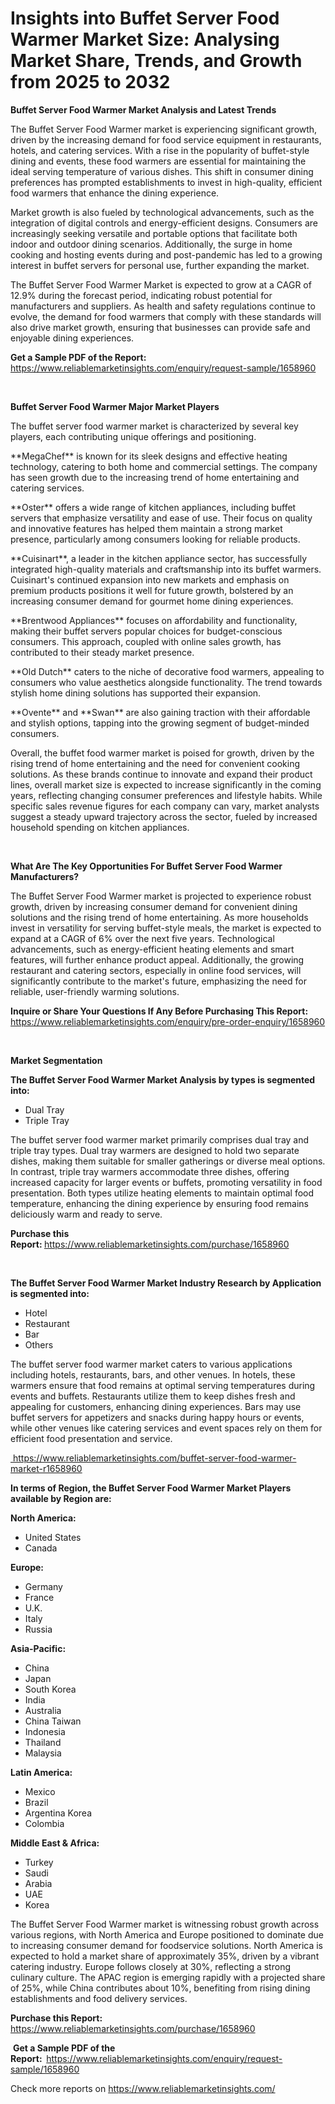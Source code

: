 <p><h1>Insights into Buffet Server Food Warmer Market Size: Analysing Market Share, Trends, and Growth from 2025 to 2032</h1></p><p><strong>Buffet Server Food Warmer Market Analysis and Latest Trends</strong></p>
<p><p>The Buffet Server Food Warmer market is experiencing significant growth, driven by the increasing demand for food service equipment in restaurants, hotels, and catering services. With a rise in the popularity of buffet-style dining and events, these food warmers are essential for maintaining the ideal serving temperature of various dishes. This shift in consumer dining preferences has prompted establishments to invest in high-quality, efficient food warmers that enhance the dining experience.</p><p>Market growth is also fueled by technological advancements, such as the integration of digital controls and energy-efficient designs. Consumers are increasingly seeking versatile and portable options that facilitate both indoor and outdoor dining scenarios. Additionally, the surge in home cooking and hosting events during and post-pandemic has led to a growing interest in buffet servers for personal use, further expanding the market.</p><p>The Buffet Server Food Warmer Market is expected to grow at a CAGR of 12.9% during the forecast period, indicating robust potential for manufacturers and suppliers. As health and safety regulations continue to evolve, the demand for food warmers that comply with these standards will also drive market growth, ensuring that businesses can provide safe and enjoyable dining experiences.</p></p>
<p><strong>Get a Sample PDF of the Report:&nbsp;</strong> <a href="https://www.reliablemarketinsights.com/enquiry/request-sample/1658960?utm_campaign=2443&utm_medium=2&utm_source=Github&utm_content=ia&utm_term=17022025&utm_id=buffet-server-food-warmer">https://www.reliablemarketinsights.com/enquiry/request-sample/1658960</a></p>
<p>&nbsp;</p>
<p><strong>Buffet Server Food Warmer Major Market Players</strong></p>
<p><p>The buffet server food warmer market is characterized by several key players, each contributing unique offerings and positioning. </p><p>**MegaChef** is known for its sleek designs and effective heating technology, catering to both home and commercial settings. The company has seen growth due to the increasing trend of home entertaining and catering services. </p><p>**Oster** offers a wide range of kitchen appliances, including buffet servers that emphasize versatility and ease of use. Their focus on quality and innovative features has helped them maintain a strong market presence, particularly among consumers looking for reliable products.</p><p>**Cuisinart**, a leader in the kitchen appliance sector, has successfully integrated high-quality materials and craftsmanship into its buffet warmers. Cuisinart's continued expansion into new markets and emphasis on premium products positions it well for future growth, bolstered by an increasing consumer demand for gourmet home dining experiences.</p><p>**Brentwood Appliances** focuses on affordability and functionality, making their buffet servers popular choices for budget-conscious consumers. This approach, coupled with online sales growth, has contributed to their steady market presence.</p><p>**Old Dutch** caters to the niche of decorative food warmers, appealing to consumers who value aesthetics alongside functionality. The trend towards stylish home dining solutions has supported their expansion.</p><p>**Ovente** and **Swan** are also gaining traction with their affordable and stylish options, tapping into the growing segment of budget-minded consumers.</p><p>Overall, the buffet food warmer market is poised for growth, driven by the rising trend of home entertaining and the need for convenient cooking solutions. As these brands continue to innovate and expand their product lines, overall market size is expected to increase significantly in the coming years, reflecting changing consumer preferences and lifestyle habits. While specific sales revenue figures for each company can vary, market analysts suggest a steady upward trajectory across the sector, fueled by increased household spending on kitchen appliances.</p></p>
<p>&nbsp;</p>
<p><strong>What Are The Key Opportunities For Buffet Server Food Warmer Manufacturers?</strong></p>
<p><p>The Buffet Server Food Warmer market is projected to experience robust growth, driven by increasing consumer demand for convenient dining solutions and the rising trend of home entertaining. As more households invest in versatility for serving buffet-style meals, the market is expected to expand at a CAGR of 6% over the next five years. Technological advancements, such as energy-efficient heating elements and smart features, will further enhance product appeal. Additionally, the growing restaurant and catering sectors, especially in online food services, will significantly contribute to the market's future, emphasizing the need for reliable, user-friendly warming solutions.</p></p>
<p><strong>Inquire or Share Your Questions If Any Before Purchasing This Report:</strong> <a href="https://www.reliablemarketinsights.com/enquiry/pre-order-enquiry/1658960?utm_campaign=2443&utm_medium=2&utm_source=Github&utm_content=ia&utm_term=17022025&utm_id=buffet-server-food-warmer">https://www.reliablemarketinsights.com/enquiry/pre-order-enquiry/1658960</a></p>
<p>&nbsp;</p>
<p><strong>Market Segmentation</strong></p>
<p><strong>The Buffet Server Food Warmer Market Analysis by types is segmented into:</strong></p>
<p><ul><li>Dual Tray</li><li>Triple Tray</li></ul></p>
<p><p>The buffet server food warmer market primarily comprises dual tray and triple tray types. Dual tray warmers are designed to hold two separate dishes, making them suitable for smaller gatherings or diverse meal options. In contrast, triple tray warmers accommodate three dishes, offering increased capacity for larger events or buffets, promoting versatility in food presentation. Both types utilize heating elements to maintain optimal food temperature, enhancing the dining experience by ensuring food remains deliciously warm and ready to serve.</p></p>
<p><strong>Purchase this Report:&nbsp;</strong><a href="https://www.reliablemarketinsights.com/purchase/1658960?utm_campaign=2443&utm_medium=2&utm_source=Github&utm_content=ia&utm_term=17022025&utm_id=buffet-server-food-warmer">https://www.reliablemarketinsights.com/purchase/1658960</a></p>
<p>&nbsp;</p>
<p><strong>The Buffet Server Food Warmer Market Industry Research by Application is segmented into:</strong></p>
<p><ul><li>Hotel</li><li>Restaurant</li><li>Bar</li><li>Others</li></ul></p>
<p><p>The buffet server food warmer market caters to various applications including hotels, restaurants, bars, and other venues. In hotels, these warmers ensure that food remains at optimal serving temperatures during events and buffets. Restaurants utilize them to keep dishes fresh and appealing for customers, enhancing dining experiences. Bars may use buffet servers for appetizers and snacks during happy hours or events, while other venues like catering services and event spaces rely on them for efficient food presentation and service.</p></p>
<p><a href="https://www.reliablemarketinsights.com/buffet-server-food-warmer-market-r1658960?utm_campaign=2443&utm_medium=2&utm_source=Github&utm_content=ia&utm_term=17022025&utm_id=buffet-server-food-warmer">&nbsp;https://www.reliablemarketinsights.com/buffet-server-food-warmer-market-r1658960</a></p>
<p><strong>In terms of Region, the Buffet Server Food Warmer Market Players available by Region are:</strong></p>
<p>
    <p> <strong> North America: </strong>
        <ul>
            <li>United States</li>
            <li>Canada</li>
        </ul>
        </p> 
    <p> <strong> Europe: </strong>
        <ul>
            <li>Germany</li>
            <li>France</li>
            <li>U.K.</li>
            <li>Italy</li>
            <li>Russia</li>
        </ul>
        </p> 
    <p> <strong> Asia-Pacific: </strong>
        <ul>
            <li>China</li>
            <li>Japan</li>
            <li>South Korea</li>
            <li>India</li>
            <li>Australia</li>
            <li>China Taiwan</li>
            <li>Indonesia</li>
            <li>Thailand</li>
            <li>Malaysia</li>
        </ul>
        </p> 
    <p> <strong> Latin America: </strong>
        <ul>
            <li>Mexico</li>
            <li>Brazil</li>
            <li>Argentina Korea</li>
            <li>Colombia</li>
        </ul>
        </p> 
    <p> <strong> Middle East & Africa: </strong>
        <ul>
            <li>Turkey</li>
            <li>Saudi</li>
            <li>Arabia</li>
            <li>UAE</li>
            <li>Korea</li>
        </ul>
    </p>
    </p>
<p><p>The Buffet Server Food Warmer market is witnessing robust growth across various regions, with North America and Europe positioned to dominate due to increasing consumer demand for foodservice solutions. North America is expected to hold a market share of approximately 35%, driven by a vibrant catering industry. Europe follows closely at 30%, reflecting a strong culinary culture. The APAC region is emerging rapidly with a projected share of 25%, while China contributes about 10%, benefiting from rising dining establishments and food delivery services.</p></p>
<p><strong>Purchase this Report: </strong><a href="https://www.reliablemarketinsights.com/purchase/1658960?utm_campaign=2443&utm_medium=2&utm_source=Github&utm_content=ia&utm_term=17022025&utm_id=buffet-server-food-warmer">https://www.reliablemarketinsights.com/purchase/1658960</a></p>
<p>&nbsp;<strong>Get a Sample PDF of the Report:&nbsp;&nbsp;</strong><a href="https://www.reliablemarketinsights.com/enquiry/request-sample/1658960?utm_campaign=2443&utm_medium=2&utm_source=Github&utm_content=ia&utm_term=17022025&utm_id=buffet-server-food-warmer">https://www.reliablemarketinsights.com/enquiry/request-sample/1658960</a></p>
<p><strong></strong></p>
<p>Check more reports on <a href="https://www.reliablemarketinsights.com/?utm_campaign=2443&utm_medium=2&utm_source=Github&utm_content=ia&utm_term=17022025&utm_id=buffet-server-food-warmer">https://www.reliablemarketinsights.com/</a></p>